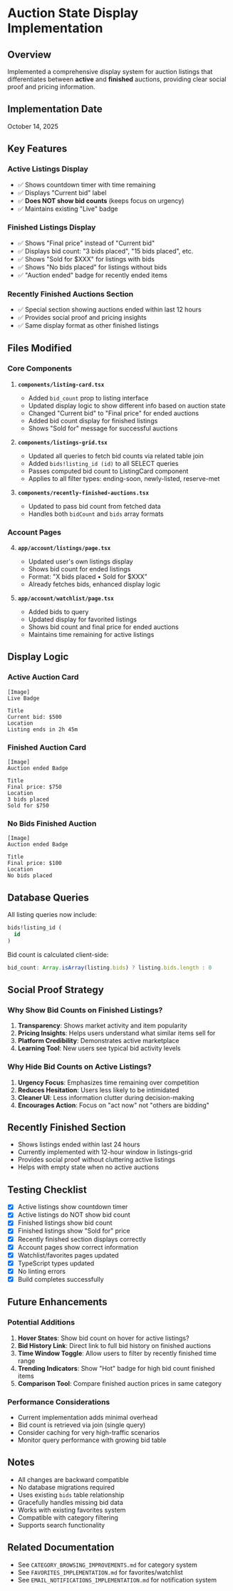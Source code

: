 # Auction State Display Implementation

## Overview
Implemented a comprehensive display system for auction listings that differentiates between **active** and **finished** auctions, providing clear social proof and pricing information.

## Implementation Date
October 14, 2025

## Key Features

### Active Listings Display
- ✅ Shows countdown timer with time remaining
- ✅ Displays "Current bid" label
- ✅ **Does NOT show bid counts** (keeps focus on urgency)
- ✅ Maintains existing "Live" badge

### Finished Listings Display
- ✅ Shows "Final price" instead of "Current bid"
- ✅ Displays bid count: "3 bids placed", "15 bids placed", etc.
- ✅ Shows "Sold for $XXX" for listings with bids
- ✅ Shows "No bids placed" for listings without bids
- ✅ "Auction ended" badge for recently ended items

### Recently Finished Auctions Section
- ✅ Special section showing auctions ended within last 12 hours
- ✅ Provides social proof and pricing insights
- ✅ Same display format as other finished listings

## Files Modified

### Core Components
1. **`components/listing-card.tsx`**
   - Added `bid_count` prop to listing interface
   - Updated display logic to show different info based on auction state
   - Changed "Current bid" to "Final price" for ended auctions
   - Added bid count display for finished listings
   - Shows "Sold for" message for successful auctions

2. **`components/listings-grid.tsx`**
   - Updated all queries to fetch bid counts via related table join
   - Added `bids!listing_id (id)` to all SELECT queries
   - Passes computed bid count to ListingCard component
   - Applies to all filter types: ending-soon, newly-listed, reserve-met

3. **`components/recently-finished-auctions.tsx`**
   - Updated to pass bid count from fetched data
   - Handles both `bidCount` and `bids` array formats

### Account Pages
4. **`app/account/listings/page.tsx`**
   - Updated user's own listings display
   - Shows bid count for ended listings
   - Format: "X bids placed • Sold for $XXX"
   - Already fetches bids, enhanced display logic

5. **`app/account/watchlist/page.tsx`**
   - Added bids to query
   - Updated display for favorited listings
   - Shows bid count and final price for ended auctions
   - Maintains time remaining for active listings

## Display Logic

### Active Auction Card
```
[Image]
Live Badge

Title
Current bid: $500
Location
Listing ends in 2h 45m
```

### Finished Auction Card
```
[Image]
Auction ended Badge

Title
Final price: $750
Location
3 bids placed
Sold for $750
```

### No Bids Finished Auction
```
[Image]
Auction ended Badge

Title
Final price: $100
Location
No bids placed
```

## Database Queries

All listing queries now include:
```sql
bids!listing_id (
  id
)
```

Bid count is calculated client-side:
```typescript
bid_count: Array.isArray(listing.bids) ? listing.bids.length : 0
```

## Social Proof Strategy

### Why Show Bid Counts on Finished Listings?
1. **Transparency**: Shows market activity and item popularity
2. **Pricing Insights**: Helps users understand what similar items sell for
3. **Platform Credibility**: Demonstrates active marketplace
4. **Learning Tool**: New users see typical bid activity levels

### Why Hide Bid Counts on Active Listings?
1. **Urgency Focus**: Emphasizes time remaining over competition
2. **Reduces Hesitation**: Users less likely to be intimidated
3. **Cleaner UI**: Less information clutter during decision-making
4. **Encourages Action**: Focus on "act now" not "others are bidding"

## Recently Finished Section
- Shows listings ended within last 24 hours
- Currently implemented with 12-hour window in listings-grid
- Provides social proof without cluttering active listings
- Helps with empty state when no active auctions

## Testing Checklist
- [x] Active listings show countdown timer
- [x] Active listings do NOT show bid count
- [x] Finished listings show bid count
- [x] Finished listings show "Sold for" price
- [x] Recently finished section displays correctly
- [x] Account pages show correct information
- [x] Watchlist/favorites pages updated
- [x] TypeScript types updated
- [x] No linting errors
- [x] Build completes successfully

## Future Enhancements

### Potential Additions
1. **Hover States**: Show bid count on hover for active listings?
2. **Bid History Link**: Direct link to full bid history on finished auctions
3. **Time Window Toggle**: Allow users to filter by recently finished time range
4. **Trending Indicators**: Show "Hot" badge for high bid count finished items
5. **Comparison Tool**: Compare finished auction prices in same category

### Performance Considerations
- Current implementation adds minimal overhead
- Bid count is retrieved via join (single query)
- Consider caching for very high-traffic scenarios
- Monitor query performance with growing bid table

## Notes
- All changes are backward compatible
- No database migrations required
- Uses existing `bids` table relationship
- Gracefully handles missing bid data
- Works with existing favorites system
- Compatible with category filtering
- Supports search functionality

## Related Documentation
- See `CATEGORY_BROWSING_IMPROVEMENTS.md` for category system
- See `FAVORITES_IMPLEMENTATION.md` for favorites/watchlist
- See `EMAIL_NOTIFICATIONS_IMPLEMENTATION.md` for notification system

